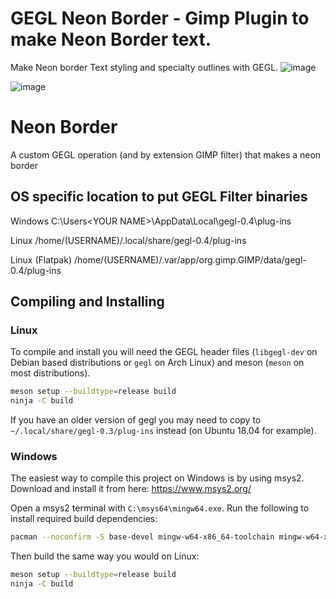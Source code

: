 # GEGL Neon Border - Gimp Plugin to make Neon Border text.

Make Neon border Text styling and specialty outlines with GEGL. 
![image](https://github.com/LinuxBeaver/GEGL-Neon-Border/assets/78667207/61a95ca0-e129-4b92-8b4d-1dfe7cba3215)


![image](https://github.com/LinuxBeaver/GEGL-Neon-Border/assets/78667207/8cb768b6-eb20-4537-9b59-a6efcd251533)

Neon Border
=========

A custom GEGL operation (and by extension GIMP filter) that makes a neon border



## OS specific location to put GEGL Filter binaries 

Windows
 C:\\Users\<YOUR NAME>\AppData\Local\gegl-0.4\plug-ins
 
 Linux 
 /home/(USERNAME)/.local/share/gegl-0.4/plug-ins
 
 Linux (Flatpak)
 /home/(USERNAME)/.var/app/org.gimp.GIMP/data/gegl-0.4/plug-ins


## Compiling and Installing

### Linux

To compile and install you will need the GEGL header files (`libgegl-dev` on
Debian based distributions or `gegl` on Arch Linux) and meson (`meson` on
most distributions).

```bash
meson setup --buildtype=release build
ninja -C build

```

If you have an older version of gegl you may need to copy to `~/.local/share/gegl-0.3/plug-ins`
instead (on Ubuntu 18.04 for example).



### Windows

The easiest way to compile this project on Windows is by using msys2.  Download
and install it from here: https://www.msys2.org/

Open a msys2 terminal with `C:\msys64\mingw64.exe`.  Run the following to
install required build dependencies:

```bash
pacman --noconfirm -S base-devel mingw-w64-x86_64-toolchain mingw-w64-x86_64-meson mingw-w64-x86_64-gegl
```

Then build the same way you would on Linux:

```bash
meson setup --buildtype=release build
ninja -C build
```


